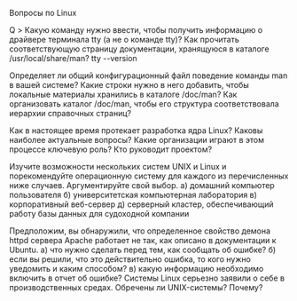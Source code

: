 Вопросы по Linux

Q > Какую команду нужно ввести, чтобы получить информацию о драйвере терминала tty (а не о команде tty)? Как прочитать соответствующую страницу документации, хранящуюся в каталоге /usr/local/share/man?
tty --version




Определяет ли общий конфигурационный файл поведение команды man в вашей системе?
Какие строки нужно в него добавить, чтобы локальные материалы хранились в каталоге /doc/man?
Как организовать каталог /doc/man, чтобы его структура соответствовала иерархии справочных страниц?


Как в настоящее время протекает разработка ядра Linux? Каковы наиболее актуальные вопросы?
Какие организации играют в этом процессе ключевую роль?
Кто руководит проектом?

Изучите возможности нескольких систем UNIX и Linux и порекомендуйте операционную систему для каждого из перечисленных ниже случаев. Аргументируйте свой выбор.
а) домашний компьютер пользователя
б) университетская компьютерная лаборатория
в) корпоративный веб-сервер
д) серверный кластер, обеспечивающий работу базы данных для судоходной компании

Предположим, вы обнаружили, что определенное свойство демона httpd сервера
Apache работает не так, как описано в документации к Ubuntu.
а) что нужно сделать перед тем, как сообщать об ошибке?
б) если вы решили, что это действительно ошибка, то кого нужно уведомить и
каким способом?
в) какую информацию необходимо включить в отчет об ошибке?
Системы Linux серьезно заявили о себе в производственных средах. Обречены
ли UNIX-системы? Почему?








